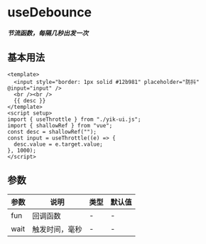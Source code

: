 <!--
 * @Author: 刘岩 15136056318@163.com
 * @Date: 2023-09-06 21:15:33
 * @LastEditors: 刘岩 15136056318@163.com
 * @LastEditTime: 2023-09-09 23:02:13
 * @FilePath: /yik-ui-word/docs/useThrottle_.md
 * @Description:
-->
<script setup>
  import UseThrottle from './comps/UseThrottle.vue'
</script>

# useDebounce

**_节流函数，每隔几秒出发一次_**

## 基本用法

<UseThrottle></UseThrottle>

```vue
<template>
  <input style="border: 1px solid #12b981" placeholder="防抖" @input="input" />
  <br /><br />
  {{ desc }}
</template>
<script setup>
import { useThrottle } from "./yik-ui.js";
import { shallowRef } from "vue";
const desc = shallowRef("");
const input = useThrottle((e) => {
  desc.value = e.target.value;
}, 1000);
</script>
```

## 参数

| **参数** | **说明**       | **类型** | **默认值** |
| -------- | -------------- | -------- | ---------- |
| fun      | 回调函数       | -        | -          |
| wait     | 触发时间，毫秒 | -        | -          |
